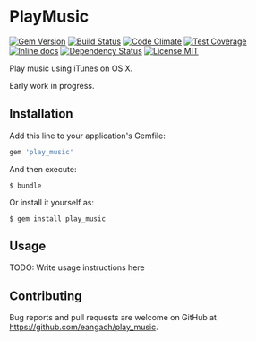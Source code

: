 # PlayMusic

[![Gem Version](https://badge.fury.io/rb/play_music.svg)](http://badge.fury.io/rb/play_music)
[![Build Status](https://travis-ci.org/eangach/play_music.png)](https://travis-ci.org/eangach/play_music)
[![Code Climate](https://codeclimate.com/github/eangach/play_music/badges/gpa.svg)](https://codeclimate.com/github/eangach/play_music)
[![Test Coverage](https://codeclimate.com/github/eangach/play_music/badges/coverage.svg)](https://codeclimate.com/github/eangach/play_music/coverage)
[![Inline docs](http://inch-ci.org/github/eangach/play_music.svg)](http://inch-ci.org/github/eangach/play_music)
[![Dependency Status](https://gemnasium.com/eangach/play_music.svg)](https://gemnasium.com/eangach/play_music)
[![License MIT](https://img.shields.io/badge/license-MIT-blue.svg)](https://github.com/eangach/play_music/blob/develop/LICENSE.md)

Play music using iTunes on OS X.

Early work in progress.

## Installation

Add this line to your application's Gemfile:

```ruby
gem 'play_music'
```

And then execute:

    $ bundle

Or install it yourself as:

    $ gem install play_music

## Usage

TODO: Write usage instructions here

## Contributing

Bug reports and pull requests are welcome on GitHub at https://github.com/eangach/play_music.

